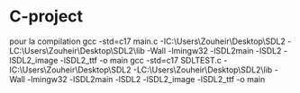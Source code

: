 # C-project
pour la compilation 
gcc -std=c17 main.c -IC:\Users\Zouheir\Desktop\SDL2 -LC:\Users\Zouheir\Desktop\SDL2\lib -Wall -lmingw32 -lSDL2main -lSDL2 -lSDL2_image -lSDL2_ttf -o main
gcc -std=c17 SDLTEST.c -IC:\Users\Zouheir\Desktop\SDL2 -LC:\Users\Zouheir\Desktop\SDL2\lib -Wall -lmingw32 -lSDL2main -lSDL2 -lSDL2_image -lSDL2_ttf -o main
